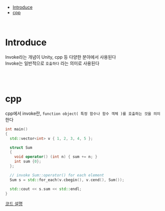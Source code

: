 - [Introduce](#introduce)
- [cpp](#cpp)

<br>

# Introduce
Invoke라는 개념이 Unity, cpp 등 다양한 분야에서 사용된다<br>
Invoke는 일반적으로 `호출하다` 라는 의미로 사용된다<br>

<br>
<br>

# cpp
cpp에서 invoke란, `function object( 특정 함수나 함수 객체 )를 호출하는 것을 의미`한다<br>
```cpp
int main()
{
  std::vector<int> v { 1, 2, 3, 4, 5 };

  struct Sum
  {
    void operator() (int n) { sum += n; }
    int sum {0};
  };

  // invoke Sum::operator() for each element
  Sum s = std::for_each(v.cbegin(), v.cend(), Sum());

  std::cout << s.sum << std::endl;
}
```
[ 코드 설명 ](/3_Language/CPP/STD/std_for_each.md/#1-stateful-function-object)<br>